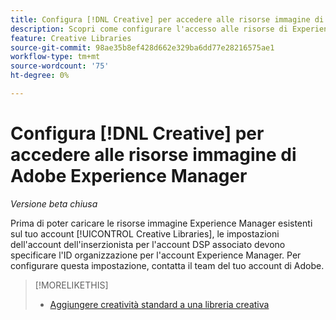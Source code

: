 ```yaml
---
title: Configura [!DNL Creative] per accedere alle risorse immagine di Adobe Experience Manager
description: Scopri come configurare l'accesso alle risorse di Experience Manager in [!DNL Creative].
feature: Creative Libraries
source-git-commit: 98ae35b8ef428d662e329ba6dd77e28216575ae1
workflow-type: tm+mt
source-wordcount: '75'
ht-degree: 0%

---
```


# Configura [!DNL Creative] per accedere alle risorse immagine di Adobe Experience Manager

*Versione beta chiusa*

Prima di poter caricare le risorse immagine Experience Manager esistenti sul tuo account [!UICONTROL Creative Libraries], le impostazioni dell&#39;account dell&#39;inserzionista per l&#39;account DSP associato devono specificare l&#39;ID organizzazione per l&#39;account Experience Manager. Per configurare questa impostazione, contatta il team del tuo account di Adobe.

>[!MORELIKETHIS]
>
>* [Aggiungere creatività standard a una libreria creativa](creative-add-standard.md)

